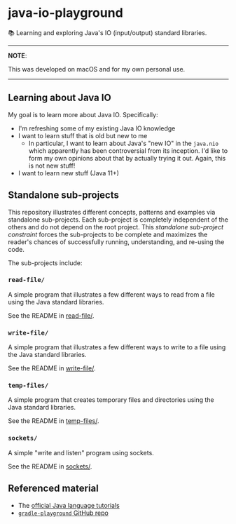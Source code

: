 # java-io-playground

📚 Learning and exploring Java's IO (input/output) standard libraries.

---
**NOTE**:

This was developed on macOS and for my own personal use.

---

## Learning about Java IO

My goal is to learn more about Java IO. Specifically:

* I'm refreshing some of my existing Java IO knowledge
* I want to learn stuff that is old but new to me
  * In particular, I want to learn about Java's "new IO" in the `java.nio` which apparently has been controversial from
    its inception. I'd like to form my own opinions about that by actually trying it out. Again, this is not new stuff!
* I want to learn new stuff (Java 11+)

## Standalone sub-projects

This repository illustrates different concepts, patterns and examples via standalone sub-projects. Each sub-project is
completely independent of the others and do not depend on the root project. This _standalone sub-project constraint_
forces the sub-projects to be complete and maximizes the reader's chances of successfully running, understanding, and
re-using the code.

The sub-projects include:

### `read-file/`

A simple program that illustrates a few different ways to read from a file using the Java standard libraries.

See the README in [read-file/](read-file/).

### `write-file/`

A simple program that illustrates a few different ways to write to a file using the Java standard libraries.

See the README in [write-file/](write-file/).

### `temp-files/`

A simple program that creates temporary files and directories using the Java standard libraries.

See the README in [temp-files/](temp-files/).

### `sockets/`

A simple "write and listen" program using sockets.

See the README in [sockets/](sockets/).

## Referenced material

* The [official Java language tutorials](https://docs.oracle.com/javase/tutorial/essential/io/file.html)
* [`gradle-playground` GitHub repo](https://github.com/dgroomes/gradle-playground)
